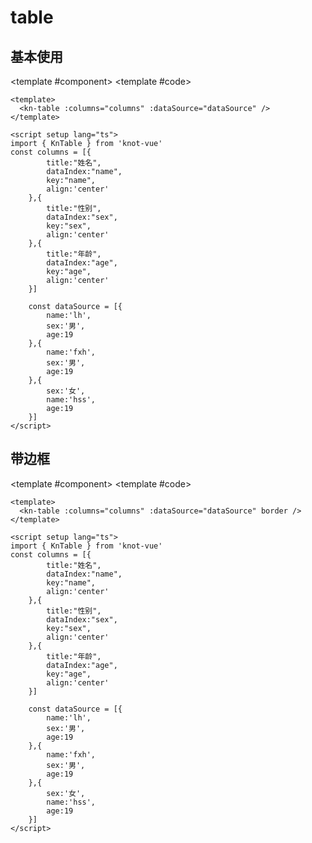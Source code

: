 # table

## 基本使用

<ComponentCard>

<template #component>
  <kn-table :columns="columns" :dataSource="dataSource" />
</template>
<template #code>

```vue
<template>
  <kn-table :columns="columns" :dataSource="dataSource" />
</template>

<script setup lang="ts">
import { KnTable } from 'knot-vue'
const columns = [{
        title:"姓名",
        dataIndex:"name",
        key:"name",
        align:'center'
    },{
        title:"性别",
        dataIndex:"sex",
        key:"sex",
        align:'center'
    },{
        title:"年龄",
        dataIndex:"age",
        key:"age",
        align:'center'
    }]

    const dataSource = [{
        name:'lh',
        sex:'男',
        age:19
    },{
        name:'fxh',
        sex:'男',
        age:19
    },{
        sex:'女',
        name:'hss',
        age:19
    }]
</script>
```

</template>
</ComponentCard>

## 带边框

<ComponentCard>

<template #component>
  <kn-table :columns="columns" :dataSource="dataSource" border />
</template>
<template #code>

```vue
<template>
  <kn-table :columns="columns" :dataSource="dataSource" border />
</template>

<script setup lang="ts">
import { KnTable } from 'knot-vue'
const columns = [{
        title:"姓名",
        dataIndex:"name",
        key:"name",
        align:'center'
    },{
        title:"性别",
        dataIndex:"sex",
        key:"sex",
        align:'center'
    },{
        title:"年龄",
        dataIndex:"age",
        key:"age",
        align:'center'
    }]

    const dataSource = [{
        name:'lh',
        sex:'男',
        age:19
    },{
        name:'fxh',
        sex:'男',
        age:19
    },{
        sex:'女',
        name:'hss',
        age:19
    }]
</script>
```

</template>
</ComponentCard>



<script setup>
    const columns = [{
        title:"姓名",
        dataIndex:"name",
        key:"name",
        align:'center'
    },{
        title:"性别",
        dataIndex:"sex",
        key:"sex",
        align:'center'
    },{
        title:"年龄",
        dataIndex:"age",
        key:"age",
        align:'center'
    }]

    const dataSource = [{
        name:'lh',
        sex:'男',
        age:19
    },{
        name:'fxh',
        sex:'男',
        age:19
    },{
        sex:'女',
        name:'hss',
        age:19
    }]
</script>